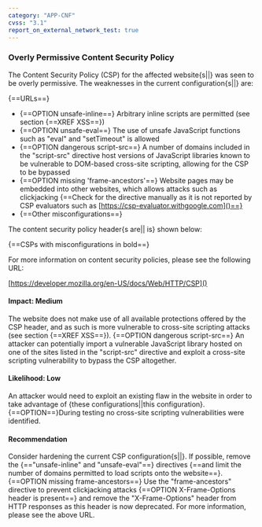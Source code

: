 ```yaml
---
category: "APP-CNF"
cvss: "3.1"
report_on_external_network_test: true
---
```

### Overly Permissive Content Security Policy
The Content Security Policy (CSP) for the affected website{s||} was seen to be overly permissive. The weaknesses in the current configuration{s||} are:

{==URLs==}
 * {==OPTION unsafe-inline==} Arbitrary inline scripts are permitted (see section {==XREF XSS==})
 * {==OPTION unsafe-eval==} The use of unsafe JavaScript functions such as "eval" and "setTimeout" is allowed
 * {==OPTION dangerous script-src==} A number of domains included in the "script-src" directive host versions of JavaScript libraries known to be vulnerable to DOM-based cross-site scripting, allowing for the CSP to be bypassed
 * {==OPTION missing 'frame-ancestors'==} Website pages may be embedded into other websites, which allows attacks such as clickjacking  {==Check for the directive manually as it is not reported by CSP evaluators such as [https://csp-evaluator.withgoogle.com]()==}
 * {==Other misconfigurations==}

The content security policy header{s are|| is} shown below:

{==CSPs with misconfigurations in bold==}

For more information on content security policies, please see the following URL:

[https://developer.mozilla.org/en-US/docs/Web/HTTP/CSP]()
#### Impact: Medium
The website does not make use of all available protections offered by the CSP header, and as such is more vulnerable to cross-site scripting attacks (see section {==XREF XSS==}). {==OPTION dangerous script-src==} An attacker can potentially import a vulnerable JavaScript library hosted on one of the sites listed in the "script-src" directive and exploit a cross-site scripting vulnerability to bypass the CSP altogether.
#### Likelihood: Low
An attacker would need to exploit an existing flaw in the website in order to take advantage of {these configurations||this configuration}. {==OPTION==}During testing no cross-site scripting vulnerabilities were identified.
#### Recommendation
Consider hardening the current CSP configuration{s||}. If possible, remove the {=="unsafe-inline" and "unsafe-eval"==} directives {==and limit the number of domains permitted to load scripts onto the website==}. {==OPTION missing frame-ancestors==} Use the "frame-ancestors" directive to prevent clickjacking attacks {==OPTION X-Frame-Options header is present==} and remove the "X-Frame-Options" header from HTTP responses as this header is now deprecated. For more information, please see the above URL.
